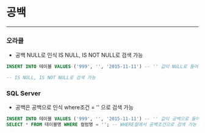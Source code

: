 # 공백

---

### 오라클
- 공백 NULL로 인식 IS NULL, IS NOT NULL로 검색 가능
``` sql
INSERT INTO 테이블 VALUES ('999', '', '2015-11-11') -- '' 값이 NULL로 들어간다.

-- IS NULL, IS NOT NULL로 검색 가능
```

### SQL Server
- 공백은 공백으로 인식 where조건 = '' 으로 검색 가능
``` sql
INSERT INTO 테이블 VALUES ('999', '', '2015-11-11') -- '' 값이 공백으로 들어간다.
SELECT * FROM 테이블명 WHERE 컬럼명 = ''; -- WHERE절에서 공백조건으로 검색 가능
```

